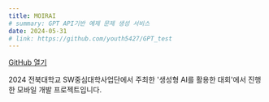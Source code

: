 ```yaml
---
title: MOIRAI
# summary: GPT API기반 예제 문제 생성 서비스
date: 2024-05-31
# link: https://github.com/youth5427/GPT_test
---
```


[GitHub 열기](https://github.com/youth5427/GPT_test)

2024 전북대학교 SW중심대학사업단에서 주최한 '생성형 AI를 활용한 대회'에서 진행한 모바일 개발 프로젝트입니다.
